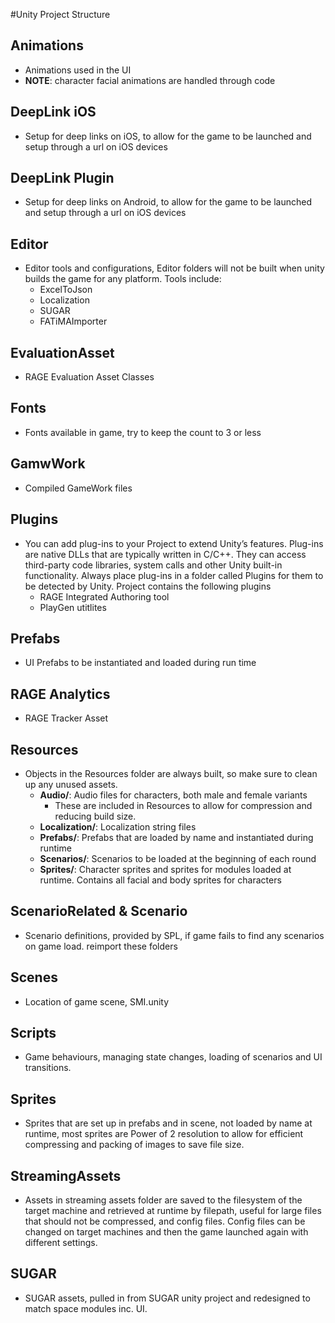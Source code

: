 #Unity Project Structure

## Animations
- Animations used in the UI
- **NOTE**: character facial animations are handled through code    

## DeepLink iOS
- Setup for deep links on iOS, to allow for the game to be launched and setup through a url on iOS devices 

## DeepLink Plugin
- Setup for deep links on Android, to allow for the game to be launched and setup through a url on iOS devices 

## Editor
- Editor tools and configurations, Editor folders will not be built when unity builds the game for any platform. Tools include: 
    - ExcelToJson
    - Localization
    - SUGAR
    - FATiMAImporter

## EvaluationAsset
- RAGE Evaluation Asset Classes

## Fonts
- Fonts available in game, try to keep the count to 3 or less

## GamwWork
- Compiled GameWork files

## Plugins
- You can add plug-ins to your Project to extend Unity’s features. Plug-ins are native DLLs that are typically written in C/C++. They can access third-party code libraries, system calls and other Unity built-in functionality. Always place plug-ins in a folder called Plugins for them to be detected by Unity. Project contains the following plugins
    - RAGE Integrated Authoring tool 
    - PlayGen utitlites

## Prefabs
- UI Prefabs to be instantiated and loaded during run time

## RAGE Analytics
- RAGE Tracker Asset 

## Resources
- Objects in the Resources folder are always built, so make sure to clean up any unused assets.
    - **Audio/**: Audio files for characters, both male and female variants
        - These are included in Resources to allow for compression and reducing build size.
    - **Localization/**: Localization string files
    - **Prefabs/**: Prefabs that are loaded by name and instantiated during runtime
    - **Scenarios/**: Scenarios to be loaded at the beginning of each round
    - **Sprites/**: Character sprites and sprites for modules loaded at runtime. Contains all facial and body sprites for characters

## ScenarioRelated & Scenario
- Scenario definitions, provided by SPL, if game fails to find any scenarios on game load. reimport these folders

## Scenes
- Location of game scene, SMI.unity

## Scripts
- Game behaviours, managing state changes, loading of scenarios and UI transitions.

## Sprites
- Sprites that are set up in prefabs and in scene, not loaded by name at runtime, most sprites are Power of 2 resolution to allow for efficient compressing and packing of images to save file size.

## StreamingAssets
- Assets in streaming assets folder are saved to the filesystem of the target machine and retrieved at runtime by filepath, useful for large files that should not be compressed, and config files. Config files can be changed on target machines and then the game launched again with different settings.

## SUGAR
- SUGAR assets, pulled in from SUGAR unity project and redesigned to match space modules inc. UI.